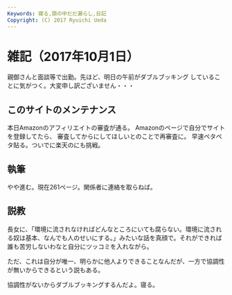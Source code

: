 ```yaml
---
Keywords: 寝る,頭の中だだ漏らし,日記
Copyright: (C) 2017 Ryuichi Ueda
---
```


# 雑記（2017年10月1日）

親御さんと面談等で出勤。先ほど、明日の午前がダブルブッキング
していることに気がつく。大変申し訳ございません・・・

## このサイトのメンテナンス

本日Amazonのアフィリエイトの審査が通る。
Amazonのページで自分でサイトを登録してたら、
審査してからにしてほしいとのことで再審査に。
早速ペタペタ貼る。ついでに楽天のにも挑戦。

## 執筆

やや進む。現在261ページ。関係者に連絡を取らねば。

## 説教

長女に、「環境に流されなければどんなところにいても腐らない。環境に流される奴は基本、なんでも人のせいにする。」みたいな話を真顔で。それができれば誰も苦労しないわなと自分にツッコミを入れながら。

ただ、これは自分が唯一、明らかに他人よりできることなんだが、一方で協調性が無いからできるという説もある。



協調性がないからダブルブッキングするんだよ。寝る。
